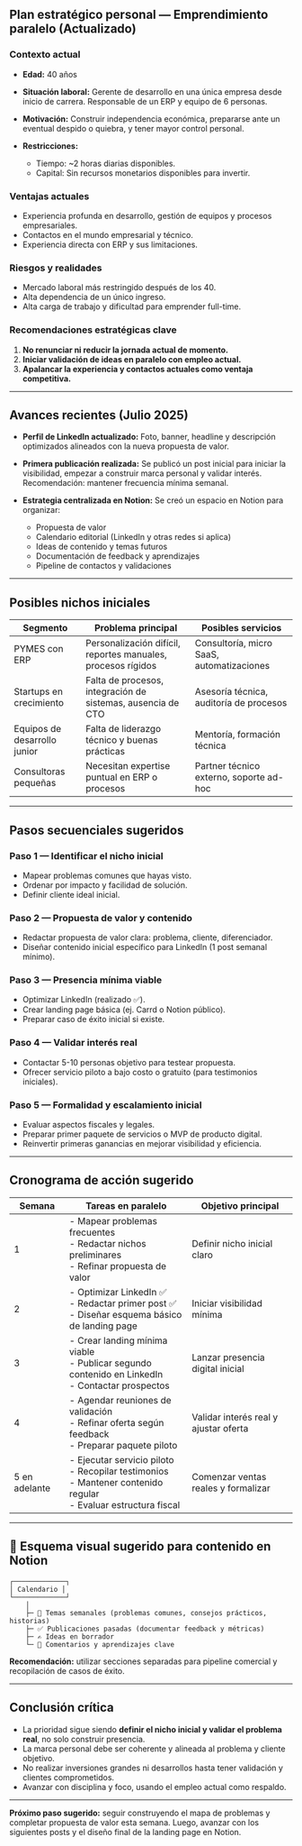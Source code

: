 ## Plan estratégico personal — Emprendimiento paralelo (Actualizado)

### Contexto actual

* **Edad:** 40 años
* **Situación laboral:** Gerente de desarrollo en una única empresa desde inicio de carrera. Responsable de un ERP y equipo de 6 personas.
* **Motivación:** Construir independencia económica, prepararse ante un eventual despido o quiebra, y tener mayor control personal.
* **Restricciones:**

  * Tiempo: \~2 horas diarias disponibles.
  * Capital: Sin recursos monetarios disponibles para invertir.

### Ventajas actuales

* Experiencia profunda en desarrollo, gestión de equipos y procesos empresariales.
* Contactos en el mundo empresarial y técnico.
* Experiencia directa con ERP y sus limitaciones.

### Riesgos y realidades

* Mercado laboral más restringido después de los 40.
* Alta dependencia de un único ingreso.
* Alta carga de trabajo y dificultad para emprender full-time.

### Recomendaciones estratégicas clave

1. **No renunciar ni reducir la jornada actual de momento.**
2. **Iniciar validación de ideas en paralelo con empleo actual.**
3. **Apalancar la experiencia y contactos actuales como ventaja competitiva.**

---

## Avances recientes (Julio 2025)

* **Perfil de LinkedIn actualizado:** Foto, banner, headline y descripción optimizados alineados con la nueva propuesta de valor.
* **Primera publicación realizada:** Se publicó un post inicial para iniciar la visibilidad, empezar a construir marca personal y validar interés. Recomendación: mantener frecuencia mínima semanal.
* **Estrategia centralizada en Notion:** Se creó un espacio en Notion para organizar:

  * Propuesta de valor
  * Calendario editorial (LinkedIn y otras redes si aplica)
  * Ideas de contenido y temas futuros
  * Documentación de feedback y aprendizajes
  * Pipeline de contactos y validaciones

---

## Posibles nichos iniciales

| Segmento                     | Problema principal                                           | Posibles servicios                        |
| ---------------------------- | ------------------------------------------------------------ | ----------------------------------------- |
| PYMES con ERP                | Personalización difícil, reportes manuales, procesos rígidos | Consultoría, micro SaaS, automatizaciones |
| Startups en crecimiento      | Falta de procesos, integración de sistemas, ausencia de CTO  | Asesoría técnica, auditoría de procesos   |
| Equipos de desarrollo junior | Falta de liderazgo técnico y buenas prácticas                | Mentoría, formación técnica               |
| Consultoras pequeñas         | Necesitan expertise puntual en ERP o procesos                | Partner técnico externo, soporte ad-hoc   |

---

## Pasos secuenciales sugeridos

### Paso 1 — Identificar el nicho inicial

* Mapear problemas comunes que hayas visto.
* Ordenar por impacto y facilidad de solución.
* Definir cliente ideal inicial.

### Paso 2 — Propuesta de valor y contenido

* Redactar propuesta de valor clara: problema, cliente, diferenciador.
* Diseñar contenido inicial específico para LinkedIn (1 post semanal mínimo).

### Paso 3 — Presencia mínima viable

* Optimizar LinkedIn (realizado ✅).
* Crear landing page básica (ej. Carrd o Notion público).
* Preparar caso de éxito inicial si existe.

### Paso 4 — Validar interés real

* Contactar 5-10 personas objetivo para testear propuesta.
* Ofrecer servicio piloto a bajo costo o gratuito (para testimonios iniciales).

### Paso 5 — Formalidad y escalamiento inicial

* Evaluar aspectos fiscales y legales.
* Preparar primer paquete de servicios o MVP de producto digital.
* Reinvertir primeras ganancias en mejorar visibilidad y eficiencia.

---

## Cronograma de acción sugerido

| Semana        | Tareas en paralelo                                                                                                         | Objetivo principal                    |
| ------------- | -------------------------------------------------------------------------------------------------------------------------- | ------------------------------------- |
| 1             | - Mapear problemas frecuentes <br> - Redactar nichos preliminares <br> - Refinar propuesta de valor                        | Definir nicho inicial claro           |
| 2             | - Optimizar LinkedIn ✅ <br> - Redactar primer post ✅ <br> - Diseñar esquema básico de landing page                         | Iniciar visibilidad mínima            |
| 3             | - Crear landing mínima viable <br> - Publicar segundo contenido en LinkedIn <br> - Contactar prospectos                    | Lanzar presencia digital inicial      |
| 4             | - Agendar reuniones de validación <br> - Refinar oferta según feedback <br> - Preparar paquete piloto                      | Validar interés real y ajustar oferta |
| 5 en adelante | - Ejecutar servicio piloto <br> - Recopilar testimonios <br> - Mantener contenido regular <br> - Evaluar estructura fiscal | Comenzar ventas reales y formalizar   |

---

## 📅 Esquema visual sugerido para contenido en Notion

```
┌─────────────┐
│ Calendario │
└─────────────┘
    │
    ├─ 📌 Temas semanales (problemas comunes, consejos prácticos, historias)
    ├─ ✅ Publicaciones pasadas (documentar feedback y métricas)
    ├─ ✍️ Ideas en borrador
    └─ 💬 Comentarios y aprendizajes clave
```

**Recomendación:** utilizar secciones separadas para pipeline comercial y recopilación de casos de éxito.

---

## Conclusión crítica

* La prioridad sigue siendo **definir el nicho inicial y validar el problema real**, no solo construir presencia.
* La marca personal debe ser coherente y alineada al problema y cliente objetivo.
* No realizar inversiones grandes ni desarrollos hasta tener validación y clientes comprometidos.
* Avanzar con disciplina y foco, usando el empleo actual como respaldo.

---

**Próximo paso sugerido:** seguir construyendo el mapa de problemas y completar propuesta de valor esta semana. Luego, avanzar con los siguientes posts y el diseño final de la landing page en Notion.
